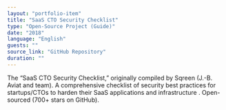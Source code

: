 ```yaml
---
layout: "portfolio-item"
title: "SaaS CTO Security Checklist"
type: "Open-Source Project (Guide)"
date: "2018"
language: "English"
guests: ""
source_link: "GitHub Repository"
duration: ""
---
```


The “SaaS CTO Security Checklist,” originally compiled by Sqreen (J.-B. Aviat and team). A comprehensive checklist of security best practices for startups/CTOs to harden their SaaS applications and infrastructure . Open-sourced (700+ stars on GitHub).
